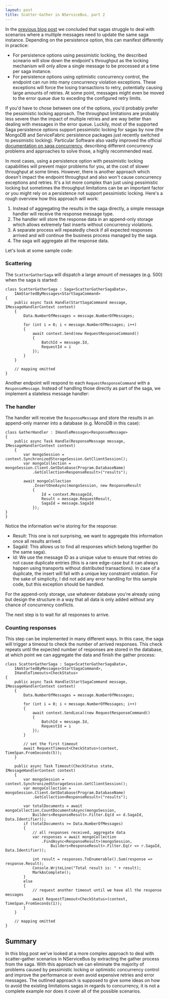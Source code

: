 ```yaml
---
layout: post
title: Scatter-Gather in NServiceBus, part 2
---
```


In the [previous blog post](TODO) we concluded that sagas struggle to deal with scenarios where a multiple messages need to update the same saga instance. Depending on the persistence option, this can manifest differently in practice:
* For persistence options using pessimistic locking, the described scneario will slow down the endpoint's throughput as the locking mechanism will only allow a single message to be processed at a time per saga instance.
* For persistence options using optimistic concurrency control, the endpoint can run into many concurrency violation exceptions. These exceptions will force the losing transactions to retry, potentially causing large amounts of retries. At some point, messages might even be moved to the error queue due to exceding the configured retry limits.

If you'd have to chose between one of the options, you'd probably prefer the pessimistic locking approach. The throughput limitations are probably less severe than the impact of multiple retries and are way better than dealing with messages in the error queue. Luckily, most of the supported Saga persistence options support pessimistic locking for sagas by now (the MongoDB and ServiceFabric persistence packages just recently switched to pessimistic locking). Particular Software also vastly improved the official [documentation on saga concurrency](https://docs.particular.net/nservicebus/sagas/concurrency), describing different concurrency problems and approaches to solve those, a highly recommended read.

In most cases, using a persistence option with pessimistic locking capabilities will prevent major problems for you, at the cost of slower throughput at some times. However, there is another approach which doesn't impact the endpoint throughput and also won't cause concurrency exceptions and retries. It's a lot more complex than just using pessimistic locking but sometimes the throughput limitations can be an important factor or you might rely on a persistence not support pessimistic locking. Here's a rough overview how this approach will work:

1. Instead of aggregating the results in the saga directly, a simple message handler will receive the response message type.
2. The handler will store the response data in an append-only storage which allows extremely fast inserts without concurrency violations.
3. A separate process will repeatedly check if all expected responses arrived and will continue the business process managed by the saga.
4. The saga will aggregate all the response data.

Let's look at some sample code:

### Scattering

The `ScatterGatherSaga` will dispatch a large amount of messages (e.g. 500) when the saga is started:

```
class ScatterGatherSaga : Saga<ScatterGatherSagaData>, 
    IAmStartedByMessages<StartSagaCommand>
{
    public async Task Handle(StartSagaCommand message, IMessageHandlerContext context)
    {
        Data.NumberOfMessages = message.NumberOfMessages;

        for (int i = 0; i < message.NumberOfMessages; i++)
        {
            await context.Send(new RequestResponseCommand()
            {
                BatchId = message.Id,
                RequestId = i
            });
        }
    }

    // mapping omitted
}

```

Another endpoint will respond to each `RequestResponseCommand` with a `ResponseMessage`. Instead of handling those directly as part of the saga, we implement a stateless message handler:

### The handler

The handler will receive the `ResponseMessage` and store the results in an append-only manner into a database (e.g. MonoDB in this case):


```
class GatherHandler : IHandleMessages<ResponseMessage>
{
    public async Task Handle(ResponseMessage message, IMessageHandlerContext context)
    {
        var mongoSession = context.SynchronizedStorageSession.GetClientSession();
        var mongoCollection = mongoSession.Client.GetDatabase(Program.DatabaseName)
            .GetCollection<ResponseResult>("results");

        await mongoCollection
            .InsertOneAsync(mongoSession, new ResponseResult
            {
                Id = context.MessageId,
                Result = message.RequestResult,
                SagaId = message.SagaId
            });
}
}
```

Notice the information we're storing for the response:
* Result: This one is not surprising, we want to aggregate this information once all results arrived.
* SagaId: This allows us to find all responses which belong together (to the same saga).
* Id: We use the message ID as a unique value to ensure that retries do not cause duplicate entries (this is a rare edge-case but it can always happen using transports without distributed transactions). In case of a duplicate, the insert will fail with a unique key constraint violation. For the sake of simplicity, I did not add any error handling for this sample code, but this exception should be handled.

For the append-only storage, use whatever database you're already using but design the structure in a way that all data is only added without any chance of concurrency conflicts.

The next step is to wait for all responses to arrive.

### Counting responses

This step can be implemented in many different ways. In this case, the saga will trigger a timeout to check the number of arrived responses. This check repeats until the expected number of responses are stored in the database, at which point we can aggregate the data and finish the gather process:

```
class ScatterGatherSaga : Saga<ScatterGatherSagaData>, 
    IAmStartedByMessages<StartSagaCommand>,
    IHandleTimeouts<CheckStatus>
{
    public async Task Handle(StartSagaCommand message, IMessageHandlerContext context)
    {
        Data.NumberOfMessages = message.NumberOfMessages;

        for (int i = 0; i < message.NumberOfMessages; i++)
        {
            await context.SendLocal(new RequestResponseCommand()
            {
                BatchId = message.Id,
                RequestId = i
            });
        }

        // set the first timeout
        await RequestTimeout<CheckStatus>(context, TimeSpan.FromSeconds(5));
    }

    public async Task Timeout(CheckStatus state, IMessageHandlerContext context)
    {
        var mongoSession = context.SynchronizedStorageSession.GetClientSession();
        var mongoCollection = mongoSession.Client.GetDatabase(Program.DatabaseName)
            .GetCollection<ResponseResult>("results");

        var totalDocuments = await mongoCollection.CountDocumentsAsync(mongoSession,
            Builders<ResponseResult>.Filter.Eq(d => d.SagaId, Data.Identifier));
        if (totalDocuments >= Data.NumberOfMessages)
        {
            // all responses received, aggregate data
            var responses = await mongoCollection
                .FindAsync<ResponseResult>(mongoSession, 
                    Builders<ResponseResult>.Filter.Eq(r => r.SagaId, Data.Identifier));

            int result = responses.ToEnumerable().Sum(response => response.Result);
            Console.WriteLine("Total result is: " + result);
            MarkAsComplete();
        }
        else
        {
            // request another timeout until we have all the response messages
            await RequestTimeout<CheckStatus>(context, TimeSpan.FromSeconds(1));
        }
    }

    // mapping omitted
}
```

## Summary

In this blog post we've looked at a more complex approach to deal with scatter-gather scenarios in NServiceBus by extracting the gather process from the saga. With this approach we can eliminate the majority of problems caused by pessimistic locking or optimistic concurrency control and improve the performance or even avoid expensive retries and error messages. The outlined approach is supposed to give some ideas on how to avoid the existing limitations sagas in regards to concurrency, it is not a complete example nor does it cover all of the possible scenarios.
